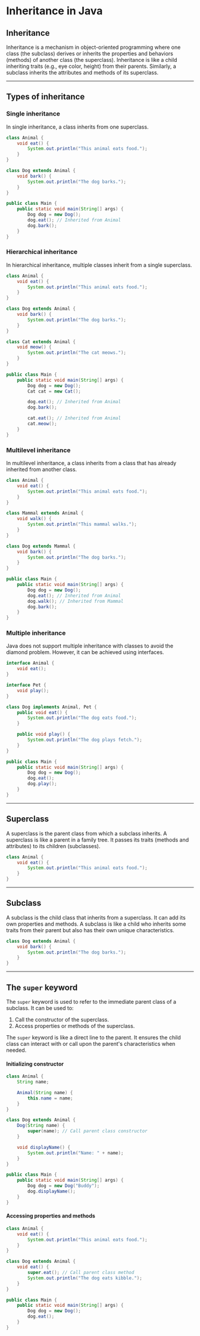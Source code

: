 # Inheritance in Java

## Inheritance
Inheritance is a mechanism in object-oriented programming where one class (the subclass) derives or inherits the properties and behaviors (methods) of another class (the superclass).
Inheritance is like a child inheriting traits (e.g., eye color, height) from their parents. Similarly, a subclass inherits the attributes and methods of its superclass.

---

## Types of inheritance

### Single inheritance
In single inheritance, a class inherits from one superclass.

```java
class Animal {
    void eat() {
        System.out.println("This animal eats food.");
    }
}

class Dog extends Animal {
    void bark() {
        System.out.println("The dog barks.");
    }
}

public class Main {
    public static void main(String[] args) {
        Dog dog = new Dog();
        dog.eat(); // Inherited from Animal
        dog.bark();
    }
}
```

### Hierarchical inheritance
In hierarchical inheritance, multiple classes inherit from a single superclass.

```java
class Animal {
    void eat() {
        System.out.println("This animal eats food.");
    }
}

class Dog extends Animal {
    void bark() {
        System.out.println("The dog barks.");
    }
}

class Cat extends Animal {
    void meow() {
        System.out.println("The cat meows.");
    }
}

public class Main {
    public static void main(String[] args) {
        Dog dog = new Dog();
        Cat cat = new Cat();

        dog.eat(); // Inherited from Animal
        dog.bark();

        cat.eat(); // Inherited from Animal
        cat.meow();
    }
}
```

### Multilevel inheritance
In multilevel inheritance, a class inherits from a class that has already inherited from another class.

```java
class Animal {
    void eat() {
        System.out.println("This animal eats food.");
    }
}

class Mammal extends Animal {
    void walk() {
        System.out.println("This mammal walks.");
    }
}

class Dog extends Mammal {
    void bark() {
        System.out.println("The dog barks.");
    }
}

public class Main {
    public static void main(String[] args) {
        Dog dog = new Dog();
        dog.eat(); // Inherited from Animal
        dog.walk(); // Inherited from Mammal
        dog.bark();
    }
}
```

### Multiple inheritance
Java does not support multiple inheritance with classes to avoid the diamond problem. However, it can be achieved using interfaces.

```java
interface Animal {
    void eat();
}

interface Pet {
    void play();
}

class Dog implements Animal, Pet {
    public void eat() {
        System.out.println("The dog eats food.");
    }

    public void play() {
        System.out.println("The dog plays fetch.");
    }
}

public class Main {
    public static void main(String[] args) {
        Dog dog = new Dog();
        dog.eat();
        dog.play();
    }
}
```

---

## Superclass
A superclass is the parent class from which a subclass inherits.
A superclass is like a parent in a family tree. It passes its traits (methods and attributes) to its children (subclasses).

```java
class Animal {
    void eat() {
        System.out.println("This animal eats food.");
    }
}
```

---

## Subclass
A subclass is the child class that inherits from a superclass. It can add its own properties and methods.
A subclass is like a child who inherits some traits from their parent but also has their own unique characteristics.

```java
class Dog extends Animal {
    void bark() {
        System.out.println("The dog barks.");
    }
}
```

---

## The `super` keyword
The `super` keyword is used to refer to the immediate parent class of a subclass. It can be used to:
1. Call the constructor of the superclass.
2. Access properties or methods of the superclass.

The `super` keyword is like a direct line to the parent. It ensures the child class can interact with or call upon the parent's characteristics when needed.

#### Initializing constructor
```java
class Animal {
    String name;

    Animal(String name) {
        this.name = name;
    }
}

class Dog extends Animal {
    Dog(String name) {
        super(name); // Call parent class constructor
    }

    void displayName() {
        System.out.println("Name: " + name);
    }
}

public class Main {
    public static void main(String[] args) {
        Dog dog = new Dog("Buddy");
        dog.displayName();
    }
}
```

#### Accessing properties and methods
```java
class Animal {
    void eat() {
        System.out.println("This animal eats food.");
    }
}

class Dog extends Animal {
    void eat() {
        super.eat(); // Call parent class method
        System.out.println("The dog eats kibble.");
    }
}

public class Main {
    public static void main(String[] args) {
        Dog dog = new Dog();
        dog.eat();
    }
}
```
